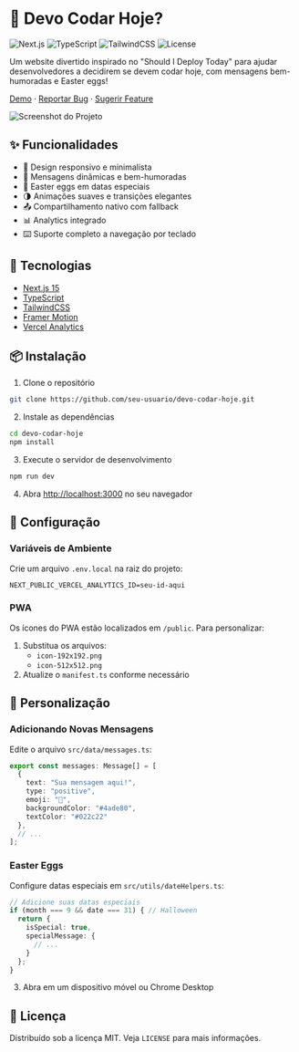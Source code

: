 # 🤔 Devo Codar Hoje?

![Next.js](https://img.shields.io/badge/Next.js-15-black)
![TypeScript](https://img.shields.io/badge/TypeScript-5.0-blue)
![TailwindCSS](https://img.shields.io/badge/TailwindCSS-3.0-38B2AC)
![License](https://img.shields.io/badge/license-MIT-green)

Um website divertido inspirado no "Should I Deploy Today" para ajudar desenvolvedores a decidirem se devem codar hoje, com mensagens bem-humoradas e Easter eggs!

[Demo](#) · [Reportar Bug](#) · [Sugerir Feature](#)

![Screenshot do Projeto](/screenshot.png)


## ✨ Funcionalidades

- 🎨 Design responsivo e minimalista
- 🔄 Mensagens dinâmicas e bem-humoradas
- 🎉 Easter eggs em datas especiais
- 🌗 Animações suaves e transições elegantes
- 📤 Compartilhamento nativo com fallback
- 📊 Analytics integrado
- ⌨️ Suporte completo a navegação por teclado

## 🚀 Tecnologias

- [Next.js 15](https://nextjs.org/)
- [TypeScript](https://www.typescriptlang.org/)
- [TailwindCSS](https://tailwindcss.com/)
- [Framer Motion](https://www.framer.com/motion/)
- [Vercel Analytics](https://vercel.com/analytics)

## 📦 Instalação

1. Clone o repositório
```bash
git clone https://github.com/seu-usuario/devo-codar-hoje.git
```

2. Instale as dependências
```bash
cd devo-codar-hoje
npm install
```

3. Execute o servidor de desenvolvimento
```bash
npm run dev
```

4. Abra [http://localhost:3000](http://localhost:3000) no seu navegador

## 🔧 Configuração

### Variáveis de Ambiente

Crie um arquivo `.env.local` na raiz do projeto:

```env
NEXT_PUBLIC_VERCEL_ANALYTICS_ID=seu-id-aqui
```

### PWA

Os ícones do PWA estão localizados em `/public`. Para personalizar:

1. Substitua os arquivos:
   - `icon-192x192.png`
   - `icon-512x512.png`
2. Atualize o `manifest.ts` conforme necessário

## 📝 Personalização

### Adicionando Novas Mensagens

Edite o arquivo `src/data/messages.ts`:

```typescript
export const messages: Message[] = [
  {
    text: "Sua mensagem aqui!",
    type: "positive",
    emoji: "🚀",
    backgroundColor: "#4ade80",
    textColor: "#022c22"
  },
  // ...
];
```

### Easter Eggs

Configure datas especiais em `src/utils/dateHelpers.ts`:

```typescript
// Adicione suas datas especiais
if (month === 9 && date === 31) { // Halloween
  return {
    isSpecial: true,
    specialMessage: {
      // ...
    }
  };
}
```

3. Abra em um dispositivo móvel ou Chrome Desktop

## 📄 Licença

Distribuído sob a licença MIT. Veja `LICENSE` para mais informações.